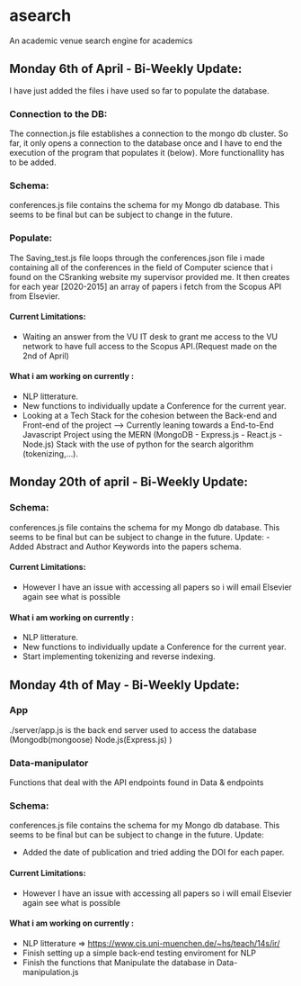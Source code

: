 # asearch
An academic venue search engine for academics


## Monday 6th of April - Bi-Weekly Update:
I have just added the files i have used so far to populate the database.


### Connection to the DB:
The connection.js file establishes a connection to the mongo db cluster. So far, it only opens a connection to the database once and I have to end the execution of the program that populates it (below). More functionallity has to be added.

### Schema:
conferences.js file contains the schema for my Mongo db database. This seems to be final but can be subject to change in the future.

### Populate: 
The Saving_test.js file loops through the conferences.json file i made containing all of the conferences in the field of Computer science that i found on the CSranking website my supervisor provided me. It then creates for each year [2020-2015]
an array of papers i fetch from the Scopus API from Elsevier. 

#### Current Limitations: 
- Waiting an answer from the  VU IT desk to grant me access to the VU network to have full access to the Scopus API.(Request made on the 2nd of April)

#### What i am working on currently : 
- NLP litterature.
- New functions to individually update a Conference for the current year. 
- Looking at a Tech Stack for the cohesion between the Back-end and Front-end of the project --> Currently leaning towards a End-to-End Javascript Project using the MERN (MongoDB - Express.js - React.js - Node.js) Stack with the use of python for the search algorithm (tokenizing,...).


## Monday 20th of april - Bi-Weekly Update:


### Schema:
conferences.js file contains the schema for my Mongo db database. This seems to be final but can be subject to change in the future.
Update: 
  -Added Abstract and Author Keywords into the papers schema.
  

#### Current Limitations: 
- However I have an issue with accessing all papers so i will email Elsevier again see what is possible 

#### What i am working on currently : 
- NLP litterature.
- New functions to individually update a Conference for the current year. 
- Start implementing tokenizing and reverse indexing.


## Monday 4th of May - Bi-Weekly Update:

### App
./server/app.js is the back end server used to access the database (Mongodb(mongoose) Node.js(Express.js) )


### Data-manipulator 
Functions that deal with the API endpoints found in Data & endpoints
### Schema:
conferences.js file contains the schema for my Mongo db database. This seems to be final but can be subject to change in the future.
Update: 
  - Added the date of publication and tried adding the DOI for each paper.

#### Current Limitations: 
- However I have an issue with accessing all papers so i will email Elsevier again see what is possible 

#### What i am working on currently : 
- NLP litterature => https://www.cis.uni-muenchen.de/~hs/teach/14s/ir/
- Finish setting up a simple back-end testing enviroment for NLP 
- Finish the functions that Manipulate the database in Data-manipulation.js

